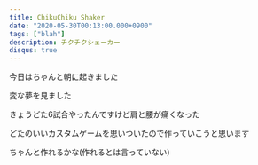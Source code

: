 ```yaml
---
title: ChikuChiku Shaker
date: "2020-05-30T00:13:00.000+0900"
tags: ["blah"]
description: チクチクシェーカー
disqus: true
---
```


今日はちゃんと朝に起きました

変な夢を見ました

きょうどた6試合やったんですけど肩と腰が痛くなった

どたのいいカスタムゲームを思いついたので作っていこうと思います

ちゃんと作れるかな(作れるとは言っていない)
